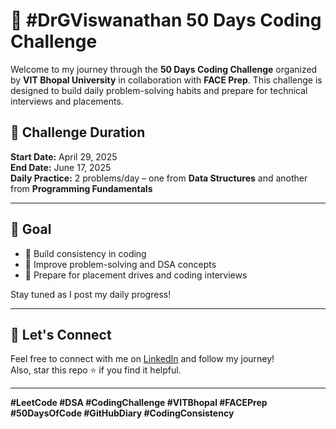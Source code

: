# 🧠 #DrGViswanathan 50 Days Coding Challenge

Welcome to my journey through the **50 Days Coding Challenge** organized by **VIT Bhopal University** in collaboration with **FACE Prep**. This challenge is designed to build daily problem-solving habits and prepare for technical interviews and placements.

## 📅 Challenge Duration
**Start Date:** April 29, 2025  
**End Date:** June 17, 2025  
**Daily Practice:** 2 problems/day – one from **Data Structures** and another from **Programming Fundamentals**

---

## 📌 Goal

- 🔁 Build consistency in coding
- 🚀 Improve problem-solving and DSA concepts
- 💼 Prepare for placement drives and coding interviews

Stay tuned as I post my daily progress!

---

## 🌟 Let's Connect

Feel free to connect with me on [LinkedIn](https://www.linkedin.com) and follow my journey!  
Also, star this repo ⭐ if you find it helpful.

---

**#LeetCode #DSA #CodingChallenge #VITBhopal #FACEPrep #50DaysOfCode #GitHubDiary #CodingConsistency**
